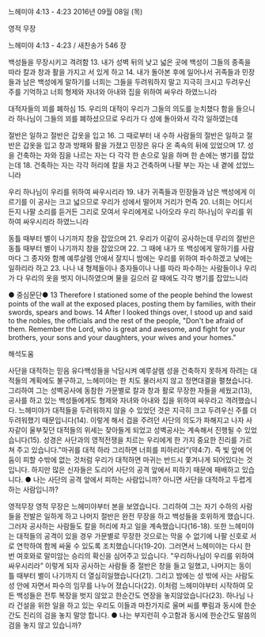 느헤미야 4:13 - 4:23 
2016년 09월 08일 (목)

영적 무장



느헤미야 4:13 - 4:23 / 새찬송가 546 장


백성들을 무장시키고 격려함
13. 내가 성벽 뒤의 낮고 넓은 곳에 백성이 그들의 종족을 따라 칼과 창과 활을 가지고 서 있게 하고 
14. 내가 돌아본 후에 일어나서 귀족들과 민장들과 남은 백성에게 말하기를 너희는 그들을 두려워하지 말고 지극히 크시고 두려우신 주를 기억하고 너희 형제와 자녀와 아내와 집을 위하여 싸우라 하였느니라 

대적자들의 꾀를 폐하심
15. 우리의 대적이 우리가 그들의 의도를 눈치챘다 함을 들으니라 하나님이 그들의 꾀를 폐하셨으므로 우리가 다 성에 돌아와서 각각 일하였는데 

절반은 일하고 절반은 갑옷을 입고
16. 그 때로부터 내 수하 사람들의 절반은 일하고 절반은 갑옷을 입고 창과 방패와 활을 가졌고 민장은 유다 온 족속의 뒤에 있었으며 
17. 성을 건축하는 자와 짐을 나르는 자는 다 각각 한 손으로 일을 하며 한 손에는 병기를 잡았는데 
18. 건축하는 자는 각각 허리에 칼을 차고 건축하며 나팔 부는 자는 내 곁에 섰었느니라 

우리 하나님이 우리를 위하여 싸우시리라
19. 내가 귀족들과 민장들과 남은 백성에게 이르기를 이 공사는 크고 넓으므로 우리가 성에서 떨어져 거리가 먼즉 
20. 너희는 어디서든지 나팔 소리를 듣거든 그리로 모여서 우리에게로 나아오라 우리 하나님이 우리를 위하여 싸우시리라 하였느니라 

동틀 때부터 별이 나기까지 창을 잡았으며
21. 우리가 이같이 공사하는데 무리의 절반은 동틀 때부터 별이 나기까지 창을 잡았으며 
22. 그 때에 내가 또 백성에게 말하기를 사람마다 그 종자와 함께 예루살렘 안에서 잘지니 밤에는 우리를 위하여 파수하겠고 낮에는 일하리라 하고 
23. 나나 내 형제들이나 종자들이나 나를 따라 파수하는 사람들이나 우리가 다 우리의 옷을 벗지 아니하였으며 물을 길으러 갈 때에도 각각 병기를 잡았느니라 

● 중심문단● 13 Therefore I stationed some of the people behind the lowest points of the wall at the exposed places, posting them by families, with their swords, spears and bows. 14 After I looked things over, I stood up and said to the nobles, the officials and the rest of the people, "Don't be afraid of them. Remember the Lord, who is great and awesome, and fight for your brothers, your sons and your daughters, your wives and your homes."

해석도움





사단을 대적하는 믿음 
유다백성들을 낙담시켜 예루살렘 성을 건축하지 못하게 하려는 대적들의 계획에도 불구하고, 느헤미야는 한 치도 물러서지 않고 정면대결을 펼쳤습니다. 그리하여 그는 성벽공사에 동참한 가문별로 칼과 창과 활로 무장한 자들을 세웠고(13), 공사를 하고 있는 백성들에게도 형제와 자녀와 아내와 집을 위하여 싸우라고 격려했습니다. 느헤미야가 대적들을 두려워하지 않을 수 있었던 것은 지극히 크고 두려우신 주를 더 두려워했기 때문입니다(14). 이렇게 해서 겁을 주려던 사단의 의도가 파해지고 나자 사자같이 울부짖던 대적들의 위세는 잦아들게 되었고 성벽공사는 계속해서 진행될 수 있었습니다(15). 성경은 사단과의 영적전쟁을 치르는 우리에게 한 가지 중요한 진리를 가르쳐 주고 있습니다."마귀를 대적 하라 그리하면 너희를 피하리라”(약4:7). 즉 빛 앞에 어둠이 피할 수밖에 없는 것처럼 우리가 대적하면 마귀는 반드시 쫓겨나게 되어있다는 것입니다. 하지만 많은 신자들은 도리어 사단의 공격 앞에서 피하기 때문에 패배하고 있습니다. 
● 나는 사단의 공격 앞에서 피하는 사람입니까? 아니면 사단을 대적하고 두렵게 하는 사람입니까?

영적무장
영적 무장은 느헤미야부터 본을 보였습니다. 그리하여 그는 자기 수하의 사람들을 전발은 일하게 하고 나머지 절반은 완전 무장을 하고 백성들을 호위하게 했습니다. 그러자 공사하는 사람들도 칼을 허리에 차고 일을 계속했습니다(16-18). 또한 느헤미야는 대적들의 공격이 있을 경우 가문별로 무장한 것으로는 막을 수 없기에 나팔 신호로 서로 연학하여 함께 싸울 수 있도록 조치했습니다(19-20). 그러면서 느헤미야는 다시 한 번 여호와로 말미암는 승리의 확신을 심어주고 있습니다. "우리하나님이 우리를 위하여 싸우시리라” 이렇게 되자 공사하는 사람들 중 절반은 창을 들고 일했고, 나머지는 동이 틀 때부터 별이 나기까지 더 열심히일했습니다(21). 그리고 밤에는 성 밖에 사는 사람도 성 안에 자면서 파수의 임무를 나누어 졌습니다(22). 이처럼 느헤미야부터 시작하여 모든 백성들은 전투 복장을 벗지 않았고 한순간도 연장을 놓지않았습니다(23). 하나님 나라 건설을 위한 일을 하고 있는 우리도 이들과 마찬가지로 울며 씨를 뿌림과 동시에 한순간도 진리의 검을 놓지 말앙 합니다.
● 나는 부지런히 수고함과 동시에 한순간도 말씀의 검을 놓지 않고 있습니까?